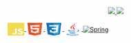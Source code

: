 <div align="center">
  <a href="https://github.com/Lksmv">
  <img height="180em" src="https://github-readme-stats.vercel.app/api?username=Lksmv&show_icons=true&theme=synthwave&include_all_commits=true&count_private=true"/>
  <img height="180em" src="https://github-readme-stats.vercel.app/api/top-langs/?username=Lksmv&layout=compact&langs_count=7&theme=synthwave"/>
</div>
<div style="display: inline_block"><br>
  <img align="center" alt="Js" height="30" width="40" src="https://raw.githubusercontent.com/devicons/devicon/master/icons/javascript/javascript-plain.svg">
  <img align="center" alt="HTML" height="30" width="40" src="https://raw.githubusercontent.com/devicons/devicon/master/icons/html5/html5-original.svg">
  <img align="center" alt="CSS" height="30" width="40" src="https://raw.githubusercontent.com/devicons/devicon/master/icons/css3/css3-original.svg">
  <img align="center" alt="Java" height="30" width="40" src="https://raw.githubusercontent.com/devicons/devicon/master/icons/java/java-original.svg">
  <img align="center" alt="Spring" height="30" width="40" src="[https://raw.githubusercontent.com/devicons/devicon/master/icons/java/java-original.svg](https://www.google.com/url?sa=i&url=https%3A%2F%2Fgithub.com%2Fdevicons%2Fdevicon%2Fissues%2F435&psig=AOvVaw2bOMANP594VUdrXt1IFONI&ust=1690050482831000&source=images&cd=vfe&opi=89978449&ved=0CBEQjRxqFwoTCLjxrvO2oIADFQAAAAAdAAAAABAE)https://www.google.com/url?sa=i&url=https%3A%2F%2Fgithub.com%2Fdevicons%2Fdevicon%2Fissues%2F435&psig=AOvVaw2bOMANP594VUdrXt1IFONI&ust=1690050482831000&source=images&cd=vfe&opi=89978449&ved=0CBEQjRxqFwoTCLjxrvO2oIADFQAAAAAdAAAAABAE">
</div>
  
  ##
 

